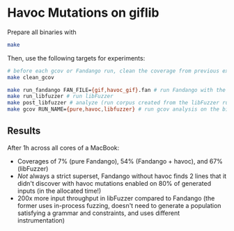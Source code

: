 # Havoc Mutations on giflib

Prepare all binaries with

```bash
make
```

Then, use the following targets for experiments:

```bash
# before each gcov or Fandango run, clean the coverage from previous experiments with
make clean_gcov

make run_fandango FAN_FILE={gif,havoc_gif}.fan # run Fandango with the specified fan file
make run_libfuzzer # run libFuzzer
make post_libfuzzer # analyze (run corpus created from the libFuzzer run through the gcov instrumented file)
make gcov RUN_NAME={pure,havoc,libfuzzer} # run gcov analysis on the binary
```

## Results
After 1h across all cores of a MacBook:
- Coverages of 7% (pure Fandango), 54% (Fandango + havoc), and 67% (libFuzzer)
- *Not* always a strict superset, Fandango without havoc finds 2 lines that it didn't discover with havoc mutations enabled on 80% of generated inputs (in the allocated time!)
- 200x more input throughput in libFuzzer compared to Fandango (the former uses in-process fuzzing, doesn't need to generate a population satisfying a grammar and constraints, and uses different instrumentation)